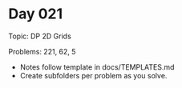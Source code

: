 # Day 021

Topic: DP 2D Grids

Problems: 221, 62, 5

- Notes follow template in docs/TEMPLATES.md
- Create subfolders per problem as you solve.